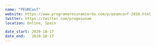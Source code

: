 ```yaml
---
name: "PEUMConf"
website: https://www.programaresunamierda.com/p/peumconf-2020.html
twitter: https://twitter.com/progesunam
location: Online, Spain

date_start: 2020-10-17
date_end:   2020-10-17
---
```

